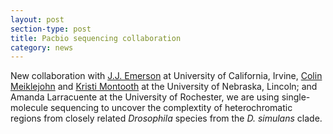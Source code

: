 ```yaml
---
layout: post
section-type: post
title: Pacbio sequencing collaboration
category: news
---
```


<p> New collaboration with <a href="http://www.faculty.uci.edu/profile.cfm?faculty_id=5987" title="J.J. Emerson">J.J. Emerson</a> at University of California, Irvine, <a href="http://biosci.unl.edu/colin-meiklejohn" title="Colin Meiklejohn">Colin Meiklejohn</a> and <a href="http://biosci.unl.edu/kristi-montooth" title="Kristi Montooth">Kristi Montooth</a> at the University of Nebraska, Lincoln; and Amanda Larracuente at the University of Rochester, we are using single-molecule sequencing to uncover the complextity of heterochromatic regions from closely related <i> Drosophila </i> species from the <i>D. simulans</i> clade.</p> 
